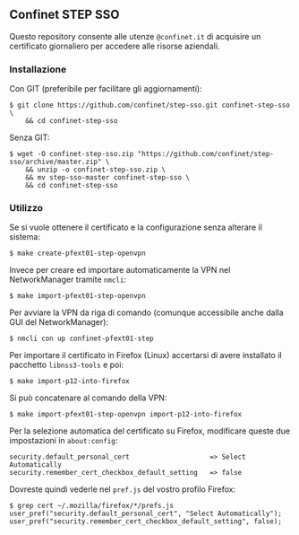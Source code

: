 ## Confinet STEP SSO

Questo repository consente alle utenze `@confinet.it` di acquisire un
certificato giornaliero per accedere alle risorse aziendali.

### Installazione

Con GIT (preferibile per facilitare gli aggiornamenti):

```
$ git clone https://github.com/confinet/step-sso.git confinet-step-sso \
    && cd confinet-step-sso
```

Senza GIT:

```
$ wget -O confinet-step-sso.zip "https://github.com/confinet/step-sso/archive/master.zip" \
    && unzip -o confinet-step-sso.zip \
    && mv step-sso-master confinet-step-sso \
    && cd confinet-step-sso
```

### Utilizzo

Se si vuole ottenere il certificato e la configurazione senza alterare il sistema:

```console
$ make create-pfext01-step-openvpn
```

Invece per creare ed importare automaticamente la VPN nel NetworkManager tramite `nmcli`:

```console
$ make import-pfext01-step-openvpn
```

Per avviare la VPN da riga di comando (comunque accessibile anche dalla GUI del NetworkManager):

```console
$ nmcli con up confinet-pfext01-step
```

Per importare il certificato in Firefox (Linux) accertarsi di avere installato il pacchetto `libnss3-tools` e poi:

```console
$ make import-p12-into-firefox
```

Si può concatenare al comando della VPN:

```console
$ make import-pfext01-step-openvpn import-p12-into-firefox
```

Per la selezione automatica del certificato su Firefox, modificare queste due impostazioni in `about:config`:

```
security.default_personal_cert                    => Select Automatically
security.remember_cert_checkbox_default_setting   => false
```

Dovreste quindi vederle nel `pref.js` del vostro profilo Firefox:

```console
$ grep cert ~/.mozilla/firefox/*/prefs.js 
user_pref("security.default_personal_cert", "Select Automatically");
user_pref("security.remember_cert_checkbox_default_setting", false);
```
